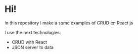 # Hi!

In this repository I make a some examples of CRUD en React js

I use the next technologies:

- CRUD with React
- JSON server to data
